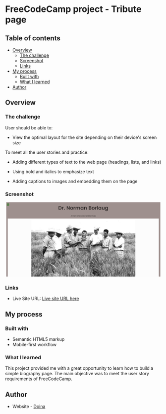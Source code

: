 # FreeCodeCamp project - Tribute page

## Table of contents

- [Overview](#overview)
  - [The challenge](#the-challenge)
  - [Screenshot](#screenshot)
  - [Links](#links)
- [My process](#my-process)
  - [Built with](#built-with)
  - [What I learned](#what-i-learned)
- [Author](#author)


## Overview

### The challenge

User should be able to:

- View the optimal layout for the site depending on their device's screen size

To meet all the user stories and practice:

- Adding different types of text to the web page (headings, lists, and links)

- Using bold and italics to emphasize text

- Adding captions to images and embedding them on the page

### Screenshot

![Desktop top part of the page](./img/top-part.png)


### Links

- Live Site URL: [Live site URL here](https://doileo.github.io/tribute-page/)

## My process

### Built with

- Semantic HTML5 markup
- Mobile-first workflow

### What I learned

This project provided me with a great opportunity to learn how to build a simple biography page. The main objective was to meet the user story requirements of FreeCodeCamp.

## Author

- Website - [Doina](https://doileo.github.io/portfolio/)
